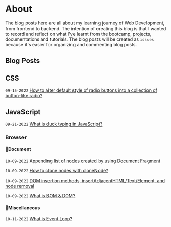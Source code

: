 # About

The blog posts here are all about my learning journey of Web Development, from frontend to backend. The intention of creating this blog is that I wanted to record and reflect on what I've learnt from the bootcamp, projects, documentations and tutorials. The blog posts will be created as `issues` because it's easier for organizing and commenting blog posts.

## Blog Posts

## CSS
`09-15-2022` [How to alter default style of radio buttons into a collection of button-like radio?](https://github.com/billychen0894/blog/issues/2)

## JavaScript
`09-21-2022` [What is duck typing in JavaScript?](https://github.com/billychen0894/blog/issues/3)

### Browser

#### :small_orange_diamond:Document
`10-09-2022` [Appending list of nodes created by using Document Fragment](https://github.com/billychen0894/blog/issues/7)

`10-09-2022` [How to clone nodes with cloneNode?](https://github.com/billychen0894/blog/issues/6)

`10-09-2022` [DOM insertion methods, insertAdjacentHTML/Text/Element, and node removal](https://github.com/billychen0894/blog/issues/5)

`10-09-2022` [What is BOM & DOM?](https://github.com/billychen0894/blog/issues/4)

#### :small_orange_diamond:Miscellaneous

`10-11-2022` [What is Event Loop?](https://github.com/billychen0894/blog/issues/8)
